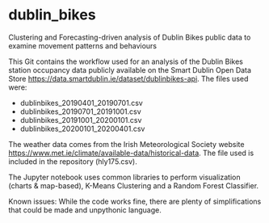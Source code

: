 # dublin_bikes
Clustering and Forecasting-driven analysis of Dublin Bikes public data to examine movement patterns and behaviours

This Git contains the workflow used for an analysis of the Dublin Bikes station occupancy data publicly available on the Smart Dublin Open Data Store https://data.smartdublin.ie/dataset/dublinbikes-api. The files used were:
- dublinbikes_20190401_20190701.csv
- dublinbikes_20190701_20191001.csv
- dublinbikes_20191001_20200101.csv
- dublinbikes_20200101_20200401.csv

The weather data comes from the Irish Meteorological Society website https://www.met.ie/climate/available-data/historical-data. The file used is included in the repository (hly175.csv).

The Jupyter notebook uses common libraries to perform visualization (charts & map-based), K-Means Clustering and a Random Forest Classifier. 

Known issues: While the code works fine, there are plenty of simplifications that could be made and unpythonic language.
